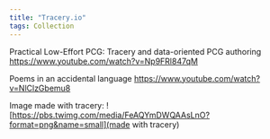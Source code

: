 ```yaml
---
title: "Tracery.io"
tags: Collection
---
```

Practical Low-Effort PCG: Tracery and data-oriented PCG authoring
https://www.youtube.com/watch?v=Np9FRl847qM

Poems in an accidental language
https://www.youtube.com/watch?v=NlClzGbemu8

Image made with tracery:
![https://pbs.twimg.com/media/FeAQYmDWQAAsLnO?format=png&name=small](made with tracery)
